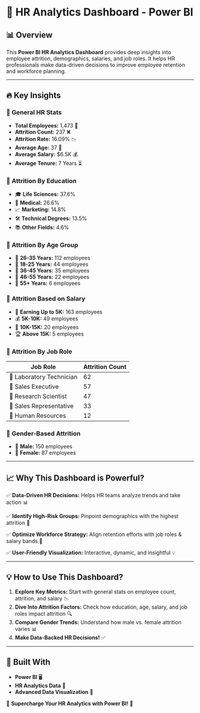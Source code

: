 # 🚀 HR Analytics Dashboard - Power BI

## 📊 Overview
This **Power BI HR Analytics Dashboard** provides deep insights into employee attrition, demographics, salaries, and job roles. It helps HR professionals make data-driven decisions to improve employee retention and workforce planning.

---

## 🔥 Key Insights

### 📌 **General HR Stats**
- **Total Employees:** 1,473 👥
- **Attrition Count:** 237 ❌
- **Attrition Rate:** 16.09% 📉
- **Average Age:** 37 📆
- **Average Salary:** $6.5K 💰
- **Average Tenure:** 7 Years ⏳

### 📌 **Attrition By Education**
- 🎓 **Life Sciences:** 37.6%
- 🏥 **Medical:** 26.6%
- 📈 **Marketing:** 14.8%
- 🛠️ **Technical Degrees:** 13.5%
- 📚 **Other Fields:** 4.6%

### 📌 **Attrition By Age Group**
- 🔹 **26-35 Years:** 112 employees
- 🔹 **18-25 Years:** 44 employees
- 🔹 **36-45 Years:** 35 employees
- 🔹 **46-55 Years:** 22 employees
- 🔹 **55+ Years:** 6 employees

### 📌 **Attrition Based on Salary**
- 🏦 **Earning Up to 5K:** 163 employees
- 💰 **5K-10K:** 49 employees
- 💎 **10K-15K:** 20 employees
- 🏆 **Above 15K:** 5 employees

### 📌 **Attrition By Job Role**
| Job Role                  | Attrition Count |
|---------------------------|----------------|
| 🏥 Laboratory Technician  | 62             |
| 💼 Sales Executive       | 57             |
| 🔬 Research Scientist    | 47             |
| 🤝 Sales Representative  | 33             |
| 🏢 Human Resources       | 12             |

### 📌 **Gender-Based Attrition**
- 👨 **Male:** 150 employees
- 👩 **Female:** 87 employees

---

## 📈 **Why This Dashboard is Powerful?**
✅ **Data-Driven HR Decisions:** Helps HR teams analyze trends and take action 📊

✅ **Identify High-Risk Groups:** Pinpoint demographics with the highest attrition 📌

✅ **Optimize Workforce Strategy:** Align retention efforts with job roles & salary bands 🎯

✅ **User-Friendly Visualization:** Interactive, dynamic, and insightful 💡

---

## 💡 **How to Use This Dashboard?**
1. **Explore Key Metrics:** Start with general stats on employee count, attrition, and salary 📉
2. **Dive Into Attrition Factors:** Check how education, age, salary, and job roles impact attrition 🔍
3. **Compare Gender Trends:** Understand how male vs. female attrition varies 📊
4. **Make Data-Backed HR Decisions!** ✅

---

## 🚀 **Built With**
- **Power BI** 🖥️
- **HR Analytics Data** 📑
- **Advanced Data Visualization** 🎨

🎯 **Supercharge Your HR Analytics with Power BI!** 🚀
